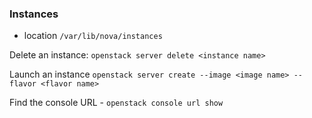 ### Instances

- location `/var/lib/nova/instances`

Delete an instance:
    `openstack server delete <instance name>`

Launch an instance
    `openstack server create --image <image name> --flavor <flavor name> `

Find the console URL
    - `openstack console url show`


